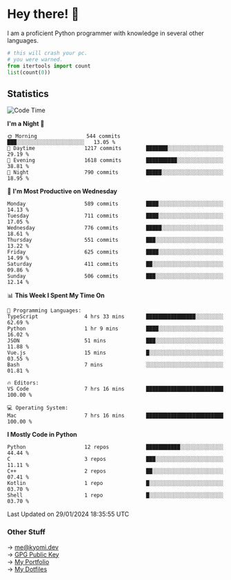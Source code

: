 # Hey there! 👋

I am a proficient Python programmer with knowledge in several other languages.

```py
# this will crash your pc.
# you were warned.
from itertools import count
list(count(0))
```

## Statistics
<!--START_SECTION:waka-->
![Code Time](http://img.shields.io/badge/Code%20Time-815%20hrs%2053%20mins-blue)

**I'm a Night 🦉** 

```text
🌞 Morning                544 commits         ███░░░░░░░░░░░░░░░░░░░░░░   13.05 % 
🌆 Daytime                1217 commits        ███████░░░░░░░░░░░░░░░░░░   29.19 % 
🌃 Evening                1618 commits        ██████████░░░░░░░░░░░░░░░   38.81 % 
🌙 Night                  790 commits         █████░░░░░░░░░░░░░░░░░░░░   18.95 % 
```
📅 **I'm Most Productive on Wednesday** 

```text
Monday                   589 commits         ████░░░░░░░░░░░░░░░░░░░░░   14.13 % 
Tuesday                  711 commits         ████░░░░░░░░░░░░░░░░░░░░░   17.05 % 
Wednesday                776 commits         █████░░░░░░░░░░░░░░░░░░░░   18.61 % 
Thursday                 551 commits         ███░░░░░░░░░░░░░░░░░░░░░░   13.22 % 
Friday                   625 commits         ████░░░░░░░░░░░░░░░░░░░░░   14.99 % 
Saturday                 411 commits         ██░░░░░░░░░░░░░░░░░░░░░░░   09.86 % 
Sunday                   506 commits         ███░░░░░░░░░░░░░░░░░░░░░░   12.14 % 
```


📊 **This Week I Spent My Time On** 

```text
💬 Programming Languages: 
TypeScript               4 hrs 33 mins       ████████████████░░░░░░░░░   62.69 % 
Python                   1 hr 9 mins         ████░░░░░░░░░░░░░░░░░░░░░   16.02 % 
JSON                     51 mins             ███░░░░░░░░░░░░░░░░░░░░░░   11.88 % 
Vue.js                   15 mins             █░░░░░░░░░░░░░░░░░░░░░░░░   03.55 % 
Bash                     7 mins              ░░░░░░░░░░░░░░░░░░░░░░░░░   01.81 % 

🔥 Editors: 
VS Code                  7 hrs 16 mins       █████████████████████████   100.00 % 

💻 Operating System: 
Mac                      7 hrs 16 mins       █████████████████████████   100.00 % 
```

**I Mostly Code in Python** 

```text
Python                   12 repos            ███████████░░░░░░░░░░░░░░   44.44 % 
C                        3 repos             ███░░░░░░░░░░░░░░░░░░░░░░   11.11 % 
C++                      2 repos             ██░░░░░░░░░░░░░░░░░░░░░░░   07.41 % 
Kotlin                   1 repo              █░░░░░░░░░░░░░░░░░░░░░░░░   03.70 % 
Shell                    1 repo              █░░░░░░░░░░░░░░░░░░░░░░░░   03.70 % 
```




 Last Updated on 29/01/2024 18:35:55 UTC
<!--END_SECTION:waka-->

### Other Stuff

→ [me@kyomi.dev](mailto:me@kyomi.dev)\
→ [GPG Public Key](https://github.com/bitterteriyaki.gpg)\
→ [My Portfolio](https://kyomi.dev)\
→ [My Dotfiles](https://github.com/bitterteriyaki/dotfiles)
